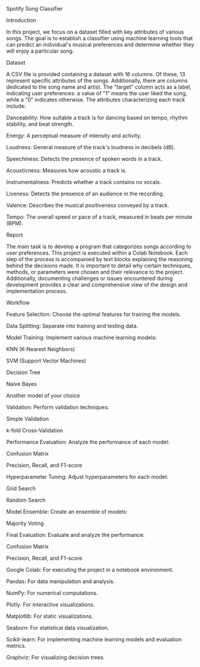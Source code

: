 Spotify Song Classifier

Introduction

In this project, we focus on a dataset filled with key attributes of various songs. The goal is to establish a classifier using machine learning tools that can predict an individual's musical preferences and determine whether they will enjoy a particular song.

Dataset

A CSV file is provided containing a dataset with 16 columns. Of these, 13 represent specific attributes of the songs. Additionally, there are columns dedicated to the song name and artist. The "target" column acts as a label, indicating user preferences: a value of "1" means the user liked the song, while a "0" indicates otherwise. The attributes characterizing each track include:

Danceability: 
How suitable a track is for dancing based on tempo, rhythm stability, and beat strength.

Energy: 
A perceptual measure of intensity and activity.

Loudness:
General measure of the track's loudness in decibels (dB).

Speechiness: 
Detects the presence of spoken words in a track.

Acousticness: 
Measures how acoustic a track is.

Instrumentalness: 
Predicts whether a track contains no vocals.

Liveness:
Detects the presence of an audience in the recording.

Valence: 
Describes the musical positiveness conveyed by a track.

Tempo: 
The overall speed or pace of a track, measured in beats per minute (BPM).

Report

The main task is to develop a program that categorizes songs according to user preferences. This project is executed within a Colab Notebook. Each step of the process is accompanied by text blocks explaining the reasoning behind the decisions made. It is important to detail why certain techniques, methods, or parameters were chosen and their relevance to the project. Additionally, documenting challenges or issues encountered during development provides a clear and comprehensive view of the design and implementation process.


Workflow

Feature Selection:
Choose the optimal features for training the models.

Data Splitting:
Separate into training and testing data.

Model Training:
Implement various machine learning models:

KNN (K-Nearest Neighbors)

SVM (Support Vector Machines)

Decision Tree

Naive Bayes

Another model of your choice


Validation:
Perform validation techniques:

Simple Validation

k-fold Cross-Validation

Performance Evaluation: Analyze the performance of each model:

Confusion Matrix

Precision, Recall, and F1-score

Hyperparameter Tuning: Adjust hyperparameters for each model:

Grid Search

Random Search

Model Ensemble: Create an ensemble of models:

Majority Voting

Final Evaluation: Evaluate and analyze the performance:

Confusion Matrix

Precision, Recall, and F1-score




Google Colab: For executing the project in a notebook environment.

Pandas: For data manipulation and analysis.

NumPy: For numerical computations.

Plotly: For interactive visualizations.

Matplotlib: For static visualizations.

Seaborn: For statistical data visualization.

Scikit-learn: For implementing machine learning models and evaluation metrics.

Graphviz: For visualizing decision trees.



